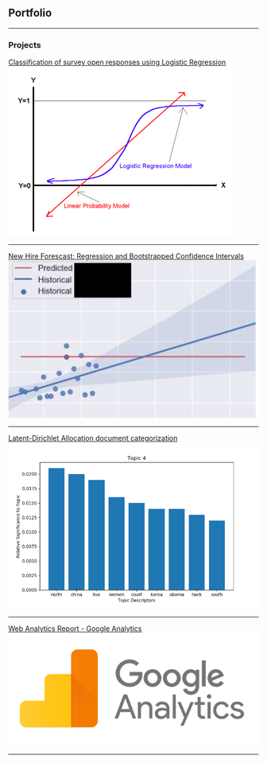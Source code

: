 ## Portfolio

---

### Projects

[Classification of survey open responses using Logistic Regression](/pdf/reg-model.pdf)
<img src="images/log_reg_vs_linear.png?raw=true"/>

---
[New Hire Forescast: Regression and Bootstrapped Confidence Intervals](/pdf/ecolab_bootstrap_model.pdf)
<img src="images/ecolab_bootstrap_thumbnail.PNG?raw=true"/>

---
[Latent-Dirichlet Allocation document categorization](/pdf/lda-model-example.pdf)
<img src="images/barTopic4.png?raw=true"/>

---
[Web Analytics Report - Google Analytics](/web-analytics-report.pdf)
<img src="images/google-analytics-logo.png?raw=true"/>

---
<!--
### Index

- [Project 1 Title](http://example.com/)
- [Project 2 Title](http://example.com/)
- [Project 3 Title](http://example.com/)
- [Project 4 Title](http://example.com/)
- [Project 5 Title](http://example.com/)
-->



<!--
<p style="font-size:11px">Page template forked from <a href="https://github.com/evanca/quick-portfolio">evanca (Thanks evanca! - Lee)</a></p>
 Remove above link if you don't want to attibute -->
